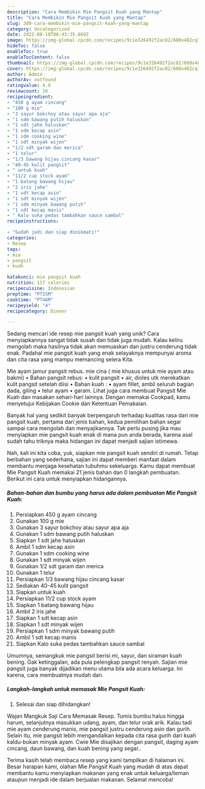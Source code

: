 ```yaml
---
description: "Cara Membikin Mie Pangsit Kuah yang Mantap"
title: "Cara Membikin Mie Pangsit Kuah yang Mantap"
slug: 389-cara-membikin-mie-pangsit-kuah-yang-mantap
category: Uncategorized
date: 2022-08-18T06:43:35.669Z
image: https://img-global.cpcdn.com/recipes/9c1e326492f2ac82/680x482cq70/mie-pangsit-kuah-foto-resep-utama.jpg
hideToc: false
enableToc: true
enableTocContent: false
thumbnail: https://img-global.cpcdn.com/recipes/9c1e326492f2ac82/680x482cq70/mie-pangsit-kuah-foto-resep-utama.jpg
cover: https://img-global.cpcdn.com/recipes/9c1e326492f2ac82/680x482cq70/mie-pangsit-kuah-foto-resep-utama.jpg
author: Admin
authorAv: notfound
ratingvalue: 4.9
reviewcount: 18
recipeingredient:
- "450 g ayam cincang"
- "100 g mie"
- "3 sayur bokchoy atau sayur apa aja"
- "1 sdm bawang putih haluskan"
- "1 sdt jahe haluskan"
- "1 sdm kecap asin"
- "1 sdm cooking wine"
- "1 sdt minyak wijen"
- "1/2 sdt garam dan merica"
- "1 telur"
- "1/3 bawang hijau cincang kasar"
- "40-45 kulit pangsit"
- " untuk kuah"
- "11/2 cup stock ayam"
- "1 batang bawang hijau"
- "2 iris jahe"
- "1 sdt kecap asin"
- "1 sdt minyak wijen"
- "1 sdm minyak bawang putih"
- "1 sdt kecap manis"
- " Kalo suka pedas tambahkan sauce sambal"
recipeinstructions:

- "Sudah jadi dan siap dinikmati!"
categories:
- Resep
tags:
- mie
- pangsit
- kuah

katakunci: mie pangsit kuah 
nutrition: 117 calories
recipecuisine: Indonesian
preptime: "PT15M"
cooktime: "PT46M"
recipeyield: "4"
recipecategory: Dinner

---
```





Sedang mencari ide resep mie pangsit kuah yang unik? Cara menyiapkannya sangat tidak susah dan tidak juga mudah. Kalau keliru mengolah maka hasilnya tidak akan memuaskan dan justru cenderung tidak enak. Padahal mie pangsit kuah yang enak selayaknya mempunyai aroma dan cita rasa yang mampu memancing selera Kita.





Mie ayam jamur pangsit rebus. mie cina ( mie khusus untuk mie ayam atau bakmi) • Bahan pangsit rebus: • kulit pangsit • air, dioles utk merekatkan kulit pangsit setelah diisi • Bahan kuah : • ayam fillet, ambil seluruh bagian dada, giling • telur ayam • garam. Lihat juga cara membuat Pangsit Mie Kuah dan masakan sehari-hari lainnya. Dengan memakai Cookpad, kamu menyetujui Kebijakan Cookie dan Ketentuan Pemakaian.

Banyak hal yang sedikit banyak berpengaruh terhadap kualitas rasa dari mie pangsit kuah, pertama dari jenis bahan, kedua pemilihan bahan segar sampai cara mengolah dan menyajikannya. Tak perlu pusing jika mau menyiapkan mie pangsit kuah enak di mana pun anda berada, karena asal sudah tahu triknya maka hidangan ini dapat menjadi sajian istimewa.






Nah, kali ini kita coba, yuk, siapkan mie pangsit kuah sendiri di rumah. Tetap berbahan yang sederhana, sajian ini dapat memberi manfaat dalam membantu menjaga kesehatan tubuhmu sekeluarga. Kamu dapat membuat Mie Pangsit Kuah memakai 21 jenis bahan dan 0 langkah pembuatan. Berikut ini cara untuk menyiapkan hidangannya.

<!--inarticleads1-->

##### Bahan-bahan dan bumbu yang harus ada dalam pembuatan Mie Pangsit Kuah:

1. Persiapkan 450 g ayam cincang
1. Gunakan 100 g mie
1. Gunakan 3 sayur bokchoy atau sayur apa aja
1. Gunakan 1 sdm bawang putih haluskan
1. Siapkan 1 sdt jahe haluskan
1. Ambil 1 sdm kecap asin
1. Gunakan 1 sdm cooking wine
1. Gunakan 1 sdt minyak wijen
1. Gunakan 1/2 sdt garam dan merica
1. Gunakan 1 telur
1. Persiapkan 1/3 bawang hijau cincang kasar
1. Sediakan 40-45 kulit pangsit
1. Siapkan  untuk kuah
1. Persiapkan 11/2 cup stock ayam
1. Siapkan 1 batang bawang hijau
1. Ambil 2 iris jahe
1. Siapkan 1 sdt kecap asin
1. Siapkan 1 sdt minyak wijen
1. Persiapkan 1 sdm minyak bawang putih
1. Ambil 1 sdt kecap manis
1. Siapkan  Kalo suka pedas tambahkan sauce sambal


Umumnya, semangkuk mie pangsit berisi mi, sayur, dan siraman kuah bening. Gak ketinggalan, ada pula pelengkap pangsit renyah. Sajian mie pangsit juga banyak dijadikan menu utama bila ada acara keluarga. Ini karena, cara membuatnya mudah dan. 

<!--inarticleads2-->

##### Langkah-langkah untuk memasak Mie Pangsit Kuah:


1. Selesai dan siap dihidangkan!

Wajan Mangkuk Saji Cara Memasak Resep. Tumis bumbu halus hingga harum, selanjutnya masukkan udang, ayam, dan telur orak arik. Kalau tadi mie ayam cenderung manis, mie pangsit justru cenderung asin dan gurih. Selain itu, mie pangsit lebih mengandalkan kepada cita rasa gurih dari kuah kaldu-bukan minyak ayam. Cwie Mie disajikan dengan pangsit, daging ayam cincang, daun bawang, dan kuah bening yang segar.. 

Terima kasih telah membaca resep yang kami tampilkan di halaman ini. Besar harapan kami, olahan Mie Pangsit Kuah yang mudah di atas dapat membantu kamu menyiapkan makanan yang enak untuk keluarga/teman ataupun menjadi ide dalam berjualan makanan. Selamat mencoba!
